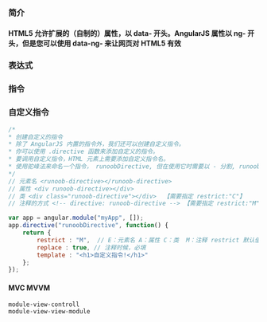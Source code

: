 ### 简介
#### HTML5 允许扩展的（自制的）属性，以 data- 开头。AngularJS 属性以 ng- 开头，但是您可以使用 data-ng- 来让网页对 HTML5 有效
### 表达式
### 指令
### 自定义指令
````javascript
/*
* 创建自定义的指令
* 除了 AngularJS 内置的指令外，我们还可以创建自定义指令。
* 你可以使用 .directive 函数来添加自定义的指令。
* 要调用自定义指令，HTML 元素上需要添加自定义指令名。
* 使用驼峰法来命名一个指令， runoobDirective, 但在使用它时需要以 - 分割, runoob-directive
*/
// 元素名 <runoob-directive></runoob-directive>
// 属性 <div runoob-directive></div>
// 类 <div class="runoob-directive"></div>  【需要指定 restrict:"C"】
// 注释的方式 <!-- directive: runoob-directive --> 【需要指定 restrict:"M",replace:true】

var app = angular.module("myApp", []);
app.directive("runoobDirective", function() {
    return {
        restrict : "M",  // E：元素名 A：属性 C：类  M：注释 restrict 默认值为 EA
        replace : true, // 注释时候，必填
        template : "<h1>自定义指令!</h1>"
    };
});
````
#### MVC MVVM 
````javasctipt
module-view-controll
module-view-view-module
````
